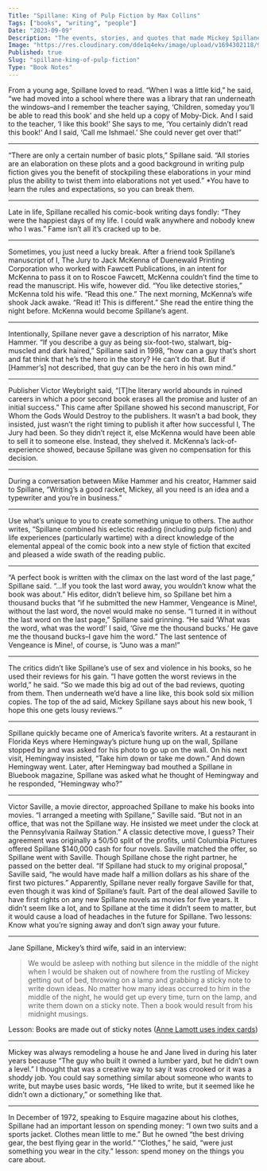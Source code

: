```yaml
---
Title: "Spillane: King of Pulp Fiction by Max Collins"
Tags: ["books", "writing", "people"]
Date: "2023-09-09"
Description: "The events, stories, and quotes that made Mickey Spillane the king of pulp fiction."
Image: "https://res.cloudinary.com/dde1q4ekv/image/upload/v1694302118/9781613163795_wjwfce.jpg"
Published: true
Slug: "spillane-king-of-pulp-fiction"
Type: "Book Notes"
---
```

From a young age, Spillane loved to read. “When I was a little kid,” he said, “we had moved into a school where there was a library that ran underneath the windows–and I remember the teacher saying, ‘Children, someday you’ll be able to read this book’ and she held up a copy of Moby-Dick. And I said to the teacher, ‘I like this book!’ She says to me, ‘You certainly didn’t read this book!’ And I said, ‘Call me Ishmael.’ She could never get over that!”

---

“There are only a certain number of basic plots,” Spillane said. “All stories are an elaboration on these plots and a good background in writing pulp fiction gives you the benefit of stockpiling these elaborations in your mind plus the ability to twist them into elaborations not yet used.” *You have to learn the rules and expectations, so you can break them.


---

Late in life, Spillane recalled his comic-book writing days fondly: “They were the happiest days of my life. I could walk anywhere and nobody knew who I was.” Fame isn’t all it’s cracked up to be.

---

Sometimes, you just need a lucky break. After a friend took Spillane’s manuscript of I, The Jury to Jack McKenna of Duenewald Printing Corporation who worked with Fawcett Publications, in an intent for McKenna to pass it on to Roscoe Fawcett, McKenna couldn’t find the time to read the manuscript. His wife, however did. “You like detective stories,” McKenna told his wife. “Read this one.” The next morning, McKenna’s wife shook Jack awake. “Read it! This is different.” She read the entire thing the night before. McKenna would become Spillane’s agent.

---

Intentionally, Spillane never gave a description of his narrator, Mike Hammer. “If you describe a guy as being six-foot-two, stalwart, big-muscled and dark haired,” Spillane said in 1998, “how can a guy that’s short and fat think that he’s the hero in the story? He can’t do that. But if [Hammer’s] not described, that guy can be the hero in his own mind.”

---

Publisher Victor Weybright said, “[T]he literary world abounds in ruined careers in which a poor second book erases all the promise and luster of an initial success.” This came after Spillane showed his second manuscript, For Whom the Gods Would Destroy to the publishers. It wasn’t a bad book, they insisted, just wasn’t the right timing to publish it after how successful I, The Jury had been. So they didn’t reject it, else McKenna would have been able to sell it to someone else. Instead, they shelved it. McKenna’s lack-of-experience showed, because Spillane was given no compensation for this decision.

---

During a conversation between Mike Hammer and his creator, Hammer said to Spillane, “Writing’s a good racket, Mickey, all you need is an idea and a typewriter and you’re in business.”

---

Use what’s unique to you to create something unique to others. The author writes, “Spillane combined his eclectic reading (including pulp fiction) and life experiences (particularly wartime) with a direct knowledge of the elemental appeal of the comic book into a new style of fiction that excited and pleased a wide swath of the reading public.

---

“A perfect book is written with the climax on the last word of the last page,” Spillane said. “…If you took the last word away, you wouldn’t know what the book was about.” His editor, didn’t believe him, so Spillane bet him a thousand bucks that “if he submitted the new Hammer, Vengeance is Mine!, without the last word, the novel would make no sense. “I turned it in without the last word on the last page,” Spillane said grinning. “He said ‘What was the word, what was the word!’ I said, ‘Give me the thousand bucks.’ He gave me the thousand bucks–I gave him the word.” The last sentence of Vengeance is Mine!, of course, is “Juno was a man!”

---

The critics didn’t like Spillane’s use of sex and violence in his books, so he used their reviews for his gain. “I have gotten the worst reviews in the world,” he said. “So we made this big ad out of the bad reviews, quoting from them. Then underneath we’d have a line like, this book sold six million copies. The top of the ad said, Mickey Spillane says about his new book, ‘I hope this one gets lousy reviews.’”

---

Spillane quickly became one of America’s favorite writers. At a restaurant in Florida Keys where Hemingway’s picture hung up on the wall, Spillane stopped by and was asked for his photo to go up on the wall. On his next visit, Hemingway insisted, “Take him down or take me down.” And down Hemingway went. Later, after Hemingway bad mouthed a Spillane in Bluebook magazine, Spillane was asked what he thought of Hemingway and he responded, “Hemingway who?”

---

Victor Saville, a movie director, approached Spillane to make his books into movies. “I arranged a meeting with Spillane,” Saville said. “But not in an office, that was not the Spillane way. He insisted we meet under the clock at the Pennsylvania Railway Station.” A classic detective move, I guess? Their agreement was originally a 50/50 split of the profits, until Columbia Pictures offered Spillane $140,000 cash for four novels. Saville matched the offer, so Spillane went with Saville. Though Spillane chose the right partner, he passed on the better deal. “If Spillane had stuck to my original proposal,” Saville said, “he would have made half a million dollars as his share of the first two pictures.” Apparently, Spillane never really forgave Saville for that, even though it was kind of Spillane’s fault. Part of the deal allowed Saville to have first rights on any new Spillane novels as movies for five years. It didn’t seem like a lot, and to Spillane at the time it didn’t seem to matter, but it would cause a load of headaches in the future for Spillane. Two lessons: Know what you’re signing away and don’t sign away your future.

---

Jane Spillane, Mickey’s third wife, said in an interview:

> We would be asleep with nothing but silence in the middle of the night when I would be shaken out of nowhere from the rustling of Mickey getting out of bed, throwing on a lamp and grabbing a sticky note to write down ideas. No matter how many ideas occurred to him in the middle of the night, he would get up every time, turn on the lamp, and write them down on a sticky note. Then a book would result from his midnight musings.


Lesson: Books are made out of sticky notes ([Anne Lamott uses index cards](https://www.dltn.io/posts/book-notes-bird-by-bird-by-anne-lamott))

---

Mickey was always remodeling a house he and Jane lived in during his later years because “The guy who built it owned a lumber yard, but he didn’t own a level.” I thought that was a creative way to say it was crooked or it was a shoddy job. You could say something similar about someone who wants to write, but maybe uses basic words, “He liked to write, but it seemed like he didn’t own a dictionary,” or something like that.

---

In December of 1972, speaking to Esquire magazine about his clothes, Spillane had an important lesson on spending money: “I own two suits and a sports jacket. Clothes mean little to me.” But he owned “the best driving gear, the best flying gear in the world.” “Clothes,” he said, “were just something you wear in the city.” lesson: spend money on the things you care about.
